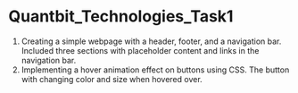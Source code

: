 # Quantbit_Technologies_Task1
1. Creating a simple webpage with a header, footer, and a navigation bar. Included three sections with placeholder content and links in the navigation bar.
2. Implementing a hover animation effect on buttons using CSS. The button with changing color and size when hovered over.
